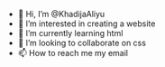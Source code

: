 - 👋 Hi, I’m @KhadijaAliyu
- 👀 I’m interested in creating a website 
- 🌱 I’m currently learning html
- 💞️ I’m looking to collaborate on css
- 📫 How to reach me my email

<!---
KhadijaAliyu/KhadijaAliyu is a ✨ special ✨ repository because its `README.md` (this file) appears on your GitHub profile.
You can click the Preview link to take a look at your changes.
--->
